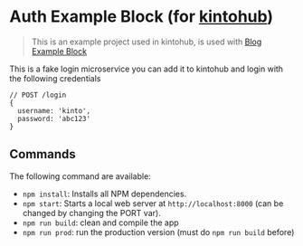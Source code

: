 # Auth Example Block (for [kintohub](http://www.kintohub.com/))

> This is an example project used in kintohub, is used with [Blog Example Block](https://github.com/kintohub/blog-example-block)

This is a fake login microservice you can add it to kintohub and login with the following credentials

```
// POST /login
{
  username: 'kinto',
  password: 'abc123'
}
```


## Commands

The following command are available:

* `npm install`: Installs all NPM dependencies.
* `npm start`: Starts a local web server at `http://localhost:8000` (can be changed by changing the PORT var).
* `npm run build`: clean and compile the app
* `npm run prod`: run the production version (must do `npm run build` before)
